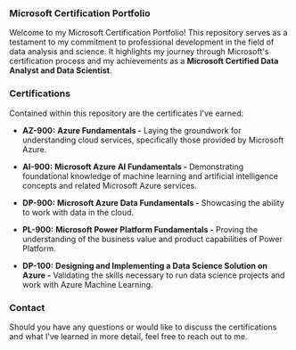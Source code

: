 <h3>Microsoft Certification Portfolio </h3>

Welcome to my Microsoft Certification Portfolio! This repository serves as a testament to my commitment to professional development in the field of data analysis and science. It highlights my journey through Microsoft's certification process and my achievements as a **Microsoft Certified Data Analyst and Data Scientist**.

<h3>Certifications</h3>
Contained within this repository are the certificates I've earned:

- **AZ-900:** **Azure Fundamentals -** Laying the groundwork for understanding cloud services, specifically those provided by Microsoft Azure.
  
- **AI-900:** **Microsoft Azure AI Fundamentals -** Demonstrating foundational knowledge of machine learning and artificial intelligence concepts and related Microsoft Azure services.
  
- **DP-900:** **Microsoft Azure Data Fundamentals -** Showcasing the ability to work with data in the cloud.

- **PL-900:** **Microsoft Power Platform Fundamentals -** Proving the understanding of the business value and product capabilities of Power Platform.

- **DP-100:** **Designing and Implementing a Data Science Solution on Azure -** Validating the skills necessary to run data science projects and work with Azure Machine Learning.


<h3>Contact</h3>
Should you have any questions or would like to discuss the certifications and what I've learned in more detail, feel free to reach out to me.
